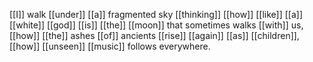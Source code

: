 [[I]] walk [[under]] [[a]] fragmented sky [[thinking]] [[how]] [[like]] [[a]] [[white]] [[god]] [[is]] [[the]] [[moon]] that sometimes walks [[with]] us, [[how]] [[the]] ashes [[of]] ancients [[rise]] [[again]] [[as]] [[children]], [[how]] [[unseen]] [[music]] follows everywhere.